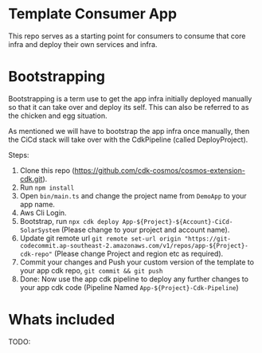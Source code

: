 # Template Consumer App

This repo serves as a starting point for consumers to consume that core infra and deploy their own services and infra.

# Bootstrapping

Bootstrapping is a term use to get the app infra initially deployed manually so that it can take over and deploy its self. This can also be referred to as the chicken and egg situation.

As mentioned we will have to bootstrap the app infra once manually, then the CiCd stack will take over with the CdkPipeline (called DeployProject).

Steps:

1. Clone this repo (https://github.com/cdk-cosmos/cosmos-extension-cdk.git).
2. Run `npm install`
3. Open `bin/main.ts` and change the project name from `DemoApp` to your app name.
4. Aws Cli Login.
5. Bootstrap, run `npx cdk deploy App-${Project}-${Account}-CiCd-SolarSystem` (Please change to your project and account name).
6. Update git remote url `git remote set-url origin "https://git-codecommit.ap-southeast-2.amazonaws.com/v1/repos/app-${Project}-cdk-repo"` (Please change Project and region etc as required).
7. Commit your changes and Push your custom version of the template to your app cdk repo, `git commit && git push`
8. Done: Now use the app cdk pipeline to deploy any further changes to your app cdk code (Pipeline Named `App-${Project}-Cdk-Pipeline`)

# Whats included

TODO:
